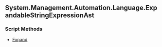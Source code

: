 ## System.Management.Automation.Language.ExpandableStringExpressionAst


### Script Methods


* [Expand](Expand.md)
